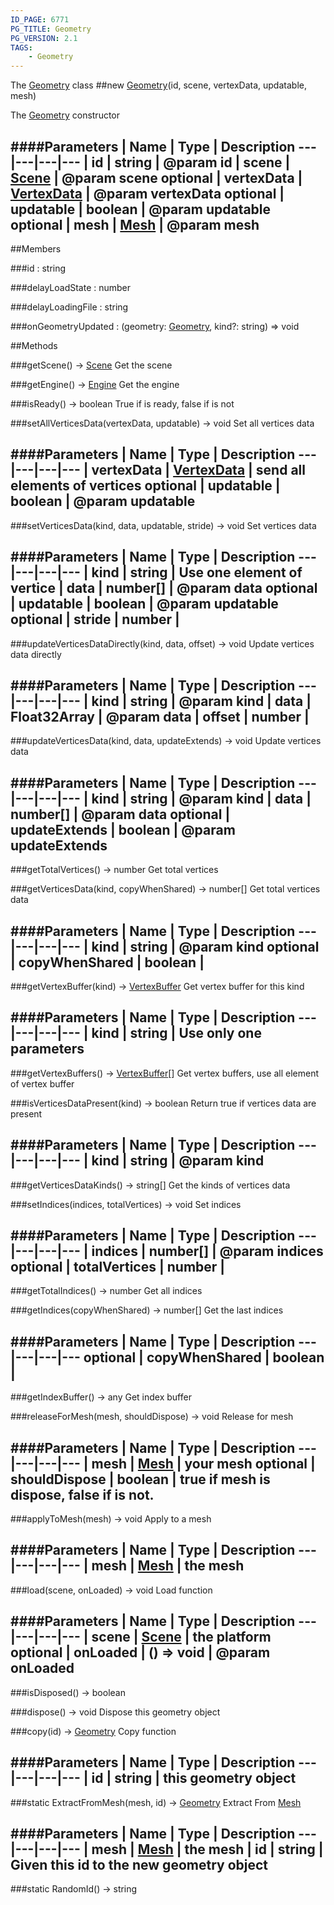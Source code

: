 ```yaml
---
ID_PAGE: 6771
PG_TITLE: Geometry
PG_VERSION: 2.1
TAGS:
    - Geometry
---
```


The [Geometry](page.php?p=6771) class
##new [Geometry](page.php?p=6771)(id, scene, vertexData, updatable, mesh)



The [Geometry](page.php?p=6771) constructor




####Parameters
 | Name | Type | Description
---|---|---|---
 | id | string | @param id
 | scene | [Scene](page.php?p=6662) | @param scene
optional | vertexData | [VertexData](page.php?p=6773) | @param vertexData
optional | updatable | boolean | @param updatable
optional | mesh | [Mesh](page.php?p=6659) | @param mesh
---

##Members

###id : string






###delayLoadState : number






###delayLoadingFile : string












###onGeometryUpdated : (geometry: [Geometry](page.php?p=6771), kind?: string) =&gt; void




##Methods

###getScene() &rarr; [Scene](page.php?p=6662)
Get the scene






###getEngine() &rarr; [Engine](page.php?p=6629)
Get the engine






###isReady() &rarr; boolean
True if is ready, false if is not






###setAllVerticesData(vertexData, updatable) &rarr; void
Set all vertices data





####Parameters
 | Name | Type | Description
---|---|---|---
 | vertexData | [VertexData](page.php?p=6773) | send all elements of vertices
optional | updatable | boolean | @param updatable
---

###setVerticesData(kind, data, updatable, stride) &rarr; void
Set vertices data





####Parameters
 | Name | Type | Description
---|---|---|---
 | kind | string | Use one element of vertice
 | data | number[] | @param data
optional | updatable | boolean | @param updatable
optional | stride | number | 
---

###updateVerticesDataDirectly(kind, data, offset) &rarr; void
Update vertices data directly





####Parameters
 | Name | Type | Description
---|---|---|---
 | kind | string | @param kind
 | data | Float32Array | @param data
 | offset | number | 
---

###updateVerticesData(kind, data, updateExtends) &rarr; void
Update vertices data





####Parameters
 | Name | Type | Description
---|---|---|---
 | kind | string | @param kind
 | data | number[] | @param data
optional | updateExtends | boolean | @param updateExtends
---

###getTotalVertices() &rarr; number
Get total vertices






###getVerticesData(kind, copyWhenShared) &rarr; number[]
Get total vertices data





####Parameters
 | Name | Type | Description
---|---|---|---
 | kind | string | @param kind
optional | copyWhenShared | boolean | 
---

###getVertexBuffer(kind) &rarr; [VertexBuffer](page.php?p=6784)
Get vertex buffer for this kind





####Parameters
 | Name | Type | Description
---|---|---|---
 | kind | string | Use only one parameters
---

###getVertexBuffers() &rarr; [VertexBuffer](page.php?p=6784)[]
Get vertex buffers, use all element of vertex buffer






###isVerticesDataPresent(kind) &rarr; boolean
Return true if vertices data are present





####Parameters
 | Name | Type | Description
---|---|---|---
 | kind | string | @param kind
---

###getVerticesDataKinds() &rarr; string[]
Get the kinds of vertices data






###setIndices(indices, totalVertices) &rarr; void
Set indices





####Parameters
 | Name | Type | Description
---|---|---|---
 | indices | number[] | @param indices
optional | totalVertices | number | 
---

###getTotalIndices() &rarr; number
Get all indices






###getIndices(copyWhenShared) &rarr; number[]
Get the last indices





####Parameters
 | Name | Type | Description
---|---|---|---
optional | copyWhenShared | boolean | 
---

###getIndexBuffer() &rarr; any
Get index buffer






###releaseForMesh(mesh, shouldDispose) &rarr; void
Release for mesh





####Parameters
 | Name | Type | Description
---|---|---|---
 | mesh | [Mesh](page.php?p=6659) | your mesh
optional | shouldDispose | boolean | true if mesh is dispose, false if is not.
---

###applyToMesh(mesh) &rarr; void
Apply to a mesh





####Parameters
 | Name | Type | Description
---|---|---|---
 | mesh | [Mesh](page.php?p=6659) | the mesh
---

###load(scene, onLoaded) &rarr; void
Load function





####Parameters
 | Name | Type | Description
---|---|---|---
 | scene | [Scene](page.php?p=6662) | the platform
optional | onLoaded | () =&gt; void | @param onLoaded
---

###isDisposed() &rarr; boolean


###dispose() &rarr; void
Dispose this geometry object






###copy(id) &rarr; [Geometry](page.php?p=6771)
Copy function





####Parameters
 | Name | Type | Description
---|---|---|---
 | id | string | this geometry object
---

###static ExtractFromMesh(mesh, id) &rarr; [Geometry](page.php?p=6771)
Extract From [Mesh](page.php?p=6659)





####Parameters
 | Name | Type | Description
---|---|---|---
 | mesh | [Mesh](page.php?p=6659) | the mesh
 | id | string | Given this id to the new geometry object
---

###static RandomId() &rarr; string


